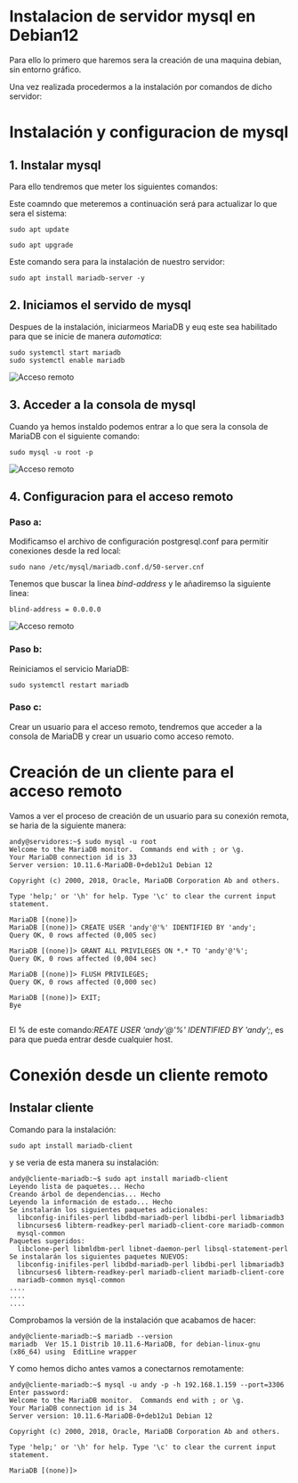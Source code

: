 # Instalacion de servidor mysql en Debian12

Para ello lo primero que haremos sera la creación de una maquina debian, sin entorno gráfico.

Una vez realizada procedermos a la instalación por comandos de dicho servidor:

# Instalación y configuracion de mysql

## 1. Instalar mysql

Para ello tendremos que meter los siguientes comandos:

Este coamndo que meteremos a continuación será para actualizar lo que sera el sistema:

```sudo apt update```

```sudo apt upgrade```

Este comando sera para la instalación de nuestro servidor:

```sudo apt install mariadb-server -y```

## 2. Iniciamos el servido de mysql

Despues de la instalación, iniciarmeos MariaDB y euq este sea habilitado para que se inicie de manera *automatica*:

``` 
sudo systemctl start mariadb
sudo systemctl enable mariadb
```

![Acceso remoto](/Instalaciones/img/mariadb-inicio.png)

## 3. Acceder a la consola de mysql

Cuando ya hemos instaldo podemos entrar a lo que sera la consola de MariaDB con el siguiente comando:

```sudo mysql -u root -p```

![Acceso remoto](/Instalaciones/img/aceesomysql.png)

## 4. Configuracion para el acceso remoto

### Paso a:

Modificamso el archivo de configuración postgresql.conf para permitir conexiones desde la red local:

```sudo nano /etc/mysql/mariadb.conf.d/50-server.cnf```

Tenemos que buscar la linea *bind-address* y le añadiremso la siguiente linea:

```blind-address = 0.0.0.0```

![Acceso remoto](/Instalaciones/img/accesoremotomysql.png)


### Paso b:

Reiniciamos el servicio MariaDB:

```sudo systemctl restart mariadb```

### Paso c:

Crear un usuario para el acceso remoto, tendremos que acceder a la consola de MariaDB y crear un usuario como acceso remoto.


# Creación de un cliente para el acceso remoto

Vamos a ver el proceso de creación de un usuario para su conexión remota, se haria de la siguiente manera:

```
andy@servidores:~$ sudo mysql -u root
Welcome to the MariaDB monitor.  Commands end with ; or \g.
Your MariaDB connection id is 33
Server version: 10.11.6-MariaDB-0+deb12u1 Debian 12

Copyright (c) 2000, 2018, Oracle, MariaDB Corporation Ab and others.

Type 'help;' or '\h' for help. Type '\c' to clear the current input statement.

MariaDB [(none)]> 
MariaDB [(none)]> CREATE USER 'andy'@'%' IDENTIFIED BY 'andy';
Query OK, 0 rows affected (0,005 sec)

MariaDB [(none)]> GRANT ALL PRIVILEGES ON *.* TO 'andy'@'%';
Query OK, 0 rows affected (0,004 sec)

MariaDB [(none)]> FLUSH PRIVILEGES;
Query OK, 0 rows affected (0,000 sec)

MariaDB [(none)]> EXIT;
Bye


```
El % de este comando:*REATE USER 'andy'@'%' IDENTIFIED BY 'andy';*, es para que pueda entrar desde cualquier host.


# Conexión desde un cliente remoto

## Instalar cliente

Comando para la instalación:

```sudo apt install mariadb-client```

y se veria de esta manera su instalación:

```
andy@cliente-mariadb:~$ sudo apt install mariadb-client
Leyendo lista de paquetes... Hecho
Creando árbol de dependencias... Hecho
Leyendo la información de estado... Hecho
Se instalarán los siguientes paquetes adicionales:
  libconfig-inifiles-perl libdbd-mariadb-perl libdbi-perl libmariadb3
  libncurses6 libterm-readkey-perl mariadb-client-core mariadb-common
  mysql-common
Paquetes sugeridos:
  libclone-perl libmldbm-perl libnet-daemon-perl libsql-statement-perl
Se instalarán los siguientes paquetes NUEVOS:
  libconfig-inifiles-perl libdbd-mariadb-perl libdbi-perl libmariadb3
  libncurses6 libterm-readkey-perl mariadb-client mariadb-client-core
  mariadb-common mysql-common
....
....
....
```

Comprobamos la versión de la instalación que acabamos de hacer:

```
andy@cliente-mariadb:~$ mariadb --version
mariadb  Ver 15.1 Distrib 10.11.6-MariaDB, for debian-linux-gnu (x86_64) using  EditLine wrapper

```
Y como hemos dicho antes vamos a conectarnos remotamente:

```
andy@cliente-mariadb:~$ mysql -u andy -p -h 192.168.1.159 --port=3306
Enter password: 
Welcome to the MariaDB monitor.  Commands end with ; or \g.
Your MariaDB connection id is 34
Server version: 10.11.6-MariaDB-0+deb12u1 Debian 12

Copyright (c) 2000, 2018, Oracle, MariaDB Corporation Ab and others.

Type 'help;' or '\h' for help. Type '\c' to clear the current input statement.

MariaDB [(none)]> 


```